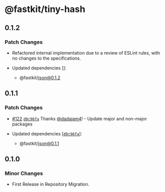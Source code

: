 # @fastkit/tiny-hash

## 0.1.2

### Patch Changes

- Refactored internal implementation due to a review of ESLint rules, with no changes to the specifications.

- Updated dependencies []:
  - @fastkit/json@0.1.2

## 0.1.1

### Patch Changes

- [#122](https://github.com/dadajam4/fastkit/pull/122) [`d0c96fa`](https://github.com/dadajam4/fastkit/commit/d0c96faf96b6c91bcb8bc0b1ca9d22fc8ede303e) Thanks [@dadajam4](https://github.com/dadajam4)! - Update major and non-major packages

- Updated dependencies [[`d0c96fa`](https://github.com/dadajam4/fastkit/commit/d0c96faf96b6c91bcb8bc0b1ca9d22fc8ede303e)]:
  - @fastkit/json@0.1.1

## 0.1.0

### Minor Changes

- First Release in Repository Migration.
